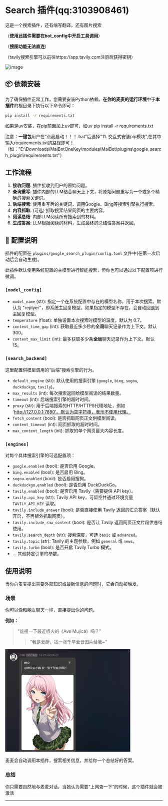 # Search 插件(qq:3103908461)

这是一个搜索插件，还有缩写翻译，还有图片搜索

（**使用此插件需要在bot_config中开启工具调用**）

（**搜图功能无法直连**）

（tavily搜索引擎可以前往https://app.tavily.com注册后获得密钥）

<img width="735" height="308" alt="image" src="https://github.com/user-attachments/assets/9bc86124-b3a8-43e0-addb-1884133658c2" />

## 📦 依赖安装

为了确保插件正常工作，您需要安装Python依赖。**在你的麦麦的运行环境**中于**本插件**的根目录下执行以下命令即可：

```bash
pip install -r requirements.txt

```
如果是uv安装，在pip前面加上uv即可，如uv pip install -r requirements.txt

注意：**一键包**用户在“点我启动！！！.bat”后选择"11. 交互式安装pip模块",在其中输入requirements.txt的路径即可！（如："E:\Downloads\MaiBotOneKey\modules\MaiBot\plugins\google_search_plugin\requirements.txt"）

## 工作流程

1.  **接收问题**: 插件接收到用户的原始问题。
2.  **查询重写**: 插件内部的LLM结合聊天上下文，将原始问题重写为一个或多个精确的搜索关键词。
3.  **后端搜索**: 使用重写后的关键词，调用Google、Bing等搜索引擎执行搜索。
4.  **内容抓取**: (可选) 抓取搜索结果网页的主要内容。
5.  **阅读总结**: 内部LLM阅读所有搜索到的材料。
6.  **生成答案**: LLM根据阅读的材料，生成最终的总结性答案并返回。

## 🔧 配置说明

插件的配置在 `plugins/google_search_plugin/config.toml` 文件中(在第一次启动后会自动生成)。

此插件默认使用系统配置的主模型进行智能搜索，但你也可以通过以下配置项进行微调。

### `[model_config]`
- `model_name` (str): 指定一个在系统配置中存在的模型名称，用于本次搜索。默认为 "replyer"，即系统主回复模型。如果指定的模型不存在，会自动回退到主回复模型。
- `temperature` (float): 单独设置本次搜索时模型的温度。默认为 0.7。
- `context_time_gap` (int): 获取最近多少秒的**全局**聊天记录作为上下文。默认 300。
- `context_max_limit` (int): 最多获取多少条**全局**聊天记录作为上下文。默认 15。

### `[search_backend]`
这里配置供模型调用的“后端”搜索引擎的行为。

- `default_engine` (str): 默认使用的搜索引擎 (`google`, `bing`, `sogou`, `duckduckgo`, `tavily`)。
- `max_results` (int): 每次搜索返回给模型阅读的结果数量。
- `timeout` (int): 后端搜索引擎的超时时间。
- `proxy` (str): 用于后端搜索的HTTP/HTTPS代理地址，例如 'http://127.0.0.1:7890'。默认为空字符串，表示不使用代理。
- `fetch_content` (bool): 是否抓取网页正文供模型阅读。
- `content_timeout` (int): 网页抓取的超时时间。
- `max_content_length` (int): 抓取的单个网页最大内容长度。

### `[engines]`
对每个具体搜索引擎的可选配置项：

- `google.enabled` (bool): 是否启用 Google。
- `bing.enabled` (bool): 是否启用 Bing。
- `sogou.enabled` (bool): 是否启用搜狗。
- `duckduckgo.enabled` (bool): 是否启用 DuckDuckGo。
- `tavily.enabled` (bool): 是否启用 Tavily（需要提供 API key）。
- `tavily.api_key` (str): Tavily API key，可留空并通过环境变量 `TAVILY_API_KEY` 读取。
- `tavily.include_answer` (bool): 是否直接使用 Tavily 返回的汇总答案（默认开启，不再额外抓取网页）。
- `tavily.include_raw_content` (bool): 是否让 Tavily 返回网页正文片段供总结使用。
- `tavily.search_depth` (str): 搜索深度，可选 `basic` 或 `advanced`。
- `tavily.topic` (str): Tavily 的主题参数，例如 `general` 或 `news`。
- `tavily.turbo` (bool): 是否开启 Tavily Turbo 模式。
- ... 其他特定引擎的参数。

## 使用说明

当你向麦麦提出需要外部知识或最新信息的问题时，它会自动被触发。

### 场景

你可以像和朋友聊天一样，直接提出你的问题。

**例如：**
> "能搜一下最近很火的《Ave Mujica》吗？"
> > "我是爱厨，找一张千早爱音图片给我~"
<img src="0d116086-0df6-4694-97d3-28d521184223.png" alt="千早爱音示例" width="400">


麦麦会自动调用本插件，搜索相关信息，并给你一个总结好的答案。

### 总结
你只需要自然地与麦麦对话，当她认为需要“上网查一下”的时候，这个插件就会被激活


---
















